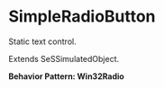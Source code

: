 

# SimpleRadioButton

Static text control.
 
Extends SeSSimulatedObject.






**Behavior Pattern: Win32Radio**


<!-- ============================== property summary ========================== -->

	
<!-- ============================== action summary ========================== -->
	
	
	
	

<!-- ============================== property detail ========================== -->
	
	
<!-- ============================== action detail ========================== -->
		


